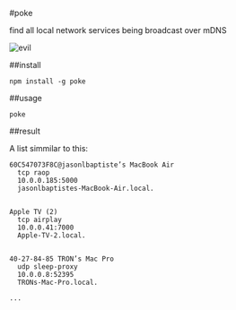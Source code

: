 #poke

find all local network services being broadcast over mDNS

![evil](http://i.imgur.com/P9G8F.jpg)

##install

    npm install -g poke

##usage

    poke

##result

A list simmilar to this:

````
60C547073F8C@jasonlbaptiste’s MacBook Air
  tcp raop
  10.0.0.185:5000
  jasonlbaptistes-MacBook-Air.local.


Apple TV (2)
  tcp airplay
  10.0.0.41:7000
  Apple-TV-2.local.


40-27-84-85 TRON’s Mac Pro
  udp sleep-proxy
  10.0.0.8:52395
  TRONs-Mac-Pro.local.

...
````
